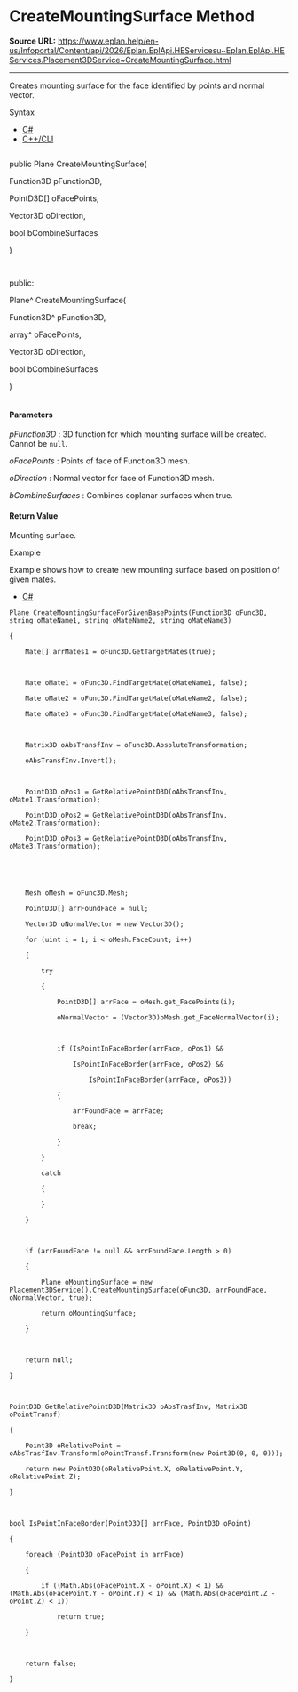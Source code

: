 # CreateMountingSurface Method

**Source URL:** https://www.eplan.help/en-us/Infoportal/Content/api/2026/Eplan.EplApi.HEServicesu~Eplan.EplApi.HEServices.Placement3DService~CreateMountingSurface.html

---

Creates mounting surface for the face identified by points and normal vector.

Syntax

- [C#](#i-syntax-CS)
- [C++/CLI](#i-syntax-CPP2005)

```
```
public Plane CreateMountingSurface( 

   Function3D pFunction3D,

   PointD3D[] oFacePoints,

   Vector3D oDirection,

   bool bCombineSurfaces

)
```
```

```
```
public:

Plane^ CreateMountingSurface( 

   Function3D^ pFunction3D,

   array<PointD3D>^ oFacePoints,

   Vector3D oDirection,

   bool bCombineSurfaces

)
```
```

#### Parameters

*pFunction3D*
:   3D function for which mounting surface will be created. Cannot be `null`.

*oFacePoints*
:   Points of face of Function3D mesh.

*oDirection*
:   Normal vector for face of Function3D mesh.

*bCombineSurfaces*
:   Combines coplanar surfaces when true.

#### Return Value

Mounting surface.

Example

Example shows how to create new mounting surface based on position of given mates.

- [C#](#i-tab-content-8c14a822-9546-49dc-a16b-86b11e3909e2)

```
Plane CreateMountingSurfaceForGivenBasePoints(Function3D oFunc3D, string oMateName1, string oMateName2, string oMateName3)

{

    Mate[] arrMates1 = oFunc3D.GetTargetMates(true);



    Mate oMate1 = oFunc3D.FindTargetMate(oMateName1, false);

    Mate oMate2 = oFunc3D.FindTargetMate(oMateName2, false);

    Mate oMate3 = oFunc3D.FindTargetMate(oMateName3, false);



    Matrix3D oAbsTransfInv = oFunc3D.AbsoluteTransformation;

    oAbsTransfInv.Invert();



    PointD3D oPos1 = GetRelativePointD3D(oAbsTransfInv, oMate1.Transformation);

    PointD3D oPos2 = GetRelativePointD3D(oAbsTransfInv, oMate2.Transformation);

    PointD3D oPos3 = GetRelativePointD3D(oAbsTransfInv, oMate3.Transformation);





    Mesh oMesh = oFunc3D.Mesh;

    PointD3D[] arrFoundFace = null;

    Vector3D oNormalVector = new Vector3D();

    for (uint i = 1; i < oMesh.FaceCount; i++)

    {

        try

        {

            PointD3D[] arrFace = oMesh.get_FacePoints(i);

            oNormalVector = (Vector3D)oMesh.get_FaceNormalVector(i);



            if (IsPointInFaceBorder(arrFace, oPos1) &&

                IsPointInFaceBorder(arrFace, oPos2) &&

                    IsPointInFaceBorder(arrFace, oPos3))

            {

                arrFoundFace = arrFace;

                break;

            }

        }

        catch

        {

        }

    }



    if (arrFoundFace != null && arrFoundFace.Length > 0)

    {

        Plane oMountingSurface = new Placement3DService().CreateMountingSurface(oFunc3D, arrFoundFace, oNormalVector, true);

        return oMountingSurface;

    }



    return null;

}



PointD3D GetRelativePointD3D(Matrix3D oAbsTrasfInv, Matrix3D oPointTransf)

{

    Point3D oRelativePoint = oAbsTrasfInv.Transform(oPointTransf.Transform(new Point3D(0, 0, 0)));

    return new PointD3D(oRelativePoint.X, oRelativePoint.Y, oRelativePoint.Z);

}



bool IsPointInFaceBorder(PointD3D[] arrFace, PointD3D oPoint)

{

    foreach (PointD3D oFacePoint in arrFace)

    {

        if ((Math.Abs(oFacePoint.X - oPoint.X) < 1) && (Math.Abs(oFacePoint.Y - oPoint.Y) < 1) && (Math.Abs(oFacePoint.Z - oPoint.Z) < 1))

            return true;

    }



    return false;

}





```
